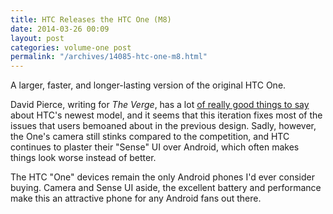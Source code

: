 ```yaml
---
title: HTC Releases the HTC One (M8)
date: 2014-03-26 00:09
layout: post
categories: volume-one post
permalink: "/archives/14085-htc-one-m8.html"
---
```



A larger, faster, and longer-lasting version of the original HTC One. 

David Pierce, writing for _The Verge_, has a lot [of really good things to say](http://www.theverge.com/2014/3/25/5544642/htc-one-review-m8) about HTC's newest model, and it seems that this iteration fixes most of the issues that users bemoaned about in the previous design. Sadly, however, the One's camera still stinks compared to the competition, and HTC continues to plaster their "Sense" UI over Android, which often makes things look worse instead of better. 
 
The HTC "One" devices remain the only Android phones I'd ever consider buying. Camera and Sense UI aside, the excellent battery and performance make this an attractive phone for any Android fans out there.
